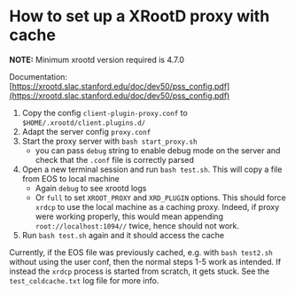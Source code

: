 # How to set up a XRootD proxy with cache

**NOTE:** Minimum xrootd version required is 4.7.0

Documentation: [https://xrootd.slac.stanford.edu/doc/dev50/pss_config.pdf](https://xrootd.slac.stanford.edu/doc/dev50/pss_config.pdf)

1. Copy the config `client-plugin-proxy.conf` to `$HOME/.xrootd/client.plugins.d/`
2. Adapt the server config `proxy.conf`
3. Start the proxy server with `bash start_proxy.sh`
    * you can pass `debug` string to enable debug mode on the server and check that the `.conf` file is correctly parsed
4. Open a new terminal session and run `bash test.sh`. This will copy a file from EOS to local machine
    * Again `debug` to see xrootd logs
    * Or `full` to set `XROOT_PROXY` and `XRD_PLUGIN` options. This should force `xrdcp`  to use the local machine as a caching proxy. Indeed, if proxy were working properly, this would mean appending `root://localhost:1094//` twice, hence should not work.
5. Run `bash test.sh` again and it should access the cache

Currently, if the EOS file was previously cached, e.g. with `bash test2.sh` without using the user conf, then the normal steps 1-5 work as intended. If instead the `xrdcp` process is started from scratch, it gets stuck. See the `test_coldcache.txt` log file for more info.
